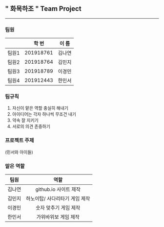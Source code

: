 ## " 화목하조 " Team Project
--------------------------

### 팀원
|        | 학  번 | 이  름 |
|  :--:  |  :--:  |  :--:  |
|  팀원1 | 201918761 | 김나연 |
|  팀원2 | 201918764 | 김민지 |
|  팀원3 | 201918789 | 이경민 |
|  팀원4 | 201912443 | 한민서 |

### 팀규칙
1. 자신이 맡은 역할 충실히 해내기
2. 아이디어는 각자 하나씩 무조건 내기
3. 약속 잘 지키기
4. 서로의 의견 존중하기

### 프로젝트 주제

(민서와 아이들)

### 맡은 역할
| 팀원|       역할       |
| :--:|       :--:       |
|   김나연 |        github.io 사이트 제작          |
|   김민지 |            하노이탑/ 사다리타기 게임 제작       |
|   이경민 |        숫자 맞추기 게임 제작          |
|   한민서 |        가위바위보 게임 제작          |
